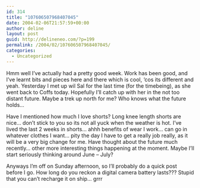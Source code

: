 ```yaml
---
id: 314
title: "107606507968407045"
date: 2004-02-06T21:57:59+00:00
author: deline
layout: post
guid: http://delineneo.com/?p=199
permalink: /2004/02/107606507968407045/
categories:
  - Uncategorized
---
```

Hmm well I&#8217;ve actually had a pretty good week. Work has been good, and I&#8217;ve learnt bits and pieces here and there which is cool, &#8216;cos its different and yeah. Yesterday I met up wil Sal for the last time (for the timebeing), as she went back to Coffs today. Hopefully I&#8217;ll catch up with her in the not too distant future. Maybe a trek up north for me? Who knows what the future holds&#8230;

Have I mentioned how much I love shorts? Long knee length shorts are nice&#8230; don&#8217;t stick to you so its not all yuck when the weather is hot. I&#8217;ve lived the last 2 weeks in shorts&#8230; ahhh benefits of wear I work&#8230; can go in whatever clothes I want&#8230; pity the day I have to get a really job really, as it will be a very big change for me. Have thought about the future much recently&#8230; other more interesting things happening at the moment. Maybe I&#8217;ll start seriously thinking around June &#8211; July?

Anyways I&#8217;m off on Sunday afternoon, so I&#8217;ll probably do a quick post before I go. How long do you reckon a digital camera battery lasts??? Stupid that you can&#8217;t recharge it on ship&#8230; grrr